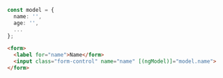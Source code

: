```typescript
const model = {
  name: '',
  age: '',
  ...
};
```

```html
<form>
  <label for="name">Name</form>
  <input class="form-control" name="name" [(ngModel)]="model.name">
</form>
```

